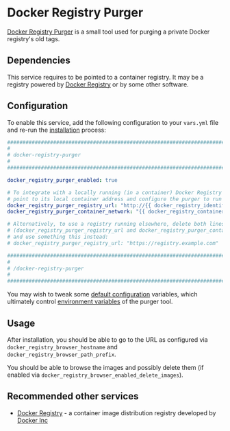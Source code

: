 # Docker Registry Purger

[Docker Registry Purger](https://github.com/devture/docker-registry-purger) is a small tool used for purging a private Docker registry's old tags.


## Dependencies

This service requires to be pointed to a container registry. It may be a registry powered by [Docker Registry](docker-registry.md) or by some other software.


## Configuration

To enable this service, add the following configuration to your `vars.yml` file and re-run the [installation](../installing.md) process:

```yaml
########################################################################
#                                                                      #
# docker-registry-purger                                               #
#                                                                      #
########################################################################

docker_registry_purger_enabled: true

# To integrate with a locally running (in a container) Docker Registry (see `docker-registry.md`),
# point to its local container address and configure the purger to run in the registry's network.
docker_registry_purger_registry_url: "http://{{ docker_registry_identifier }}:5000"
docker_registry_purger_container_network: "{{ docker_registry_container_network }}"

# Alternatively, to use a registry running elsewhere, delete both lines above
# (docker_registry_purger_registry_url and docker_registry_purger_container_network),
# and use something this instead:
# docker_registry_purger_registry_url: "https://registry.example.com"

########################################################################
#                                                                      #
# /docker-registry-purger                                              #
#                                                                      #
########################################################################
```

You may wish to tweak some [default configuration]() variables, which ultimately control [environment variables](https://github.com/devture/docker-registry-purger#environment-variables) of the purger tool.


## Usage

After installation, you should be able to go to the URL as configured via `docker_registry_browser_hostname` and `docker_registry_browser_path_prefix`.

You should be able to browse the images and possibly delete them (if enabled via `docker_registry_browser_enabled_delete_images`).


## Recommended other services

- [Docker Registry](docker-registry.md) - a container image distribution registry developed by [Docker Inc](https://www.docker.com/)
